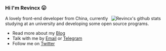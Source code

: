 ### Hi I'm Revincx 😛

<img align="right" src="https://github-readme-stats.vercel.app/api?username=Revincx&show_icons=true&icon_color=0366d6&bg_color=ffffff&hide_title=true&hide=contribs&include_all_commits=true" alt="Revincx's github stats"/>

A lovely front-end developer from China, currently studying at an university and developing some open source programs.

- Read more about my [Blog](https://blog.revincx.icu/)
- Talk with me by [Email](mailto:i@revincx.icu) or [Telegram](https://t.me/Revincx_Rua)
- Follow me on [Twitter](https://twitter.com/Revincx)


